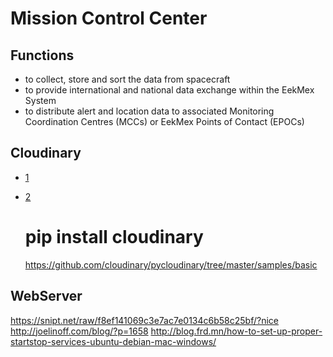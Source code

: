 Mission Control Center
==

## Functions

- to collect, store and sort the data from spacecraft
- to provide international and national data exchange within the EekMex System
- to distribute alert and location data to associated Monitoring Coordination Centres (MCCs) or EekMex Points of Contact (EPOCs)

## Cloudinary

- [1](https://cloudinary.com/console/welcome)
- [2](https://github.com/cloudinary/pycloudinary)


    # pip install cloudinary
    https://github.com/cloudinary/pycloudinary/tree/master/samples/basic
    
## WebServer

https://snipt.net/raw/f8ef141069c3e7ac7e0134c6b58c25bf/?nice
http://joelinoff.com/blog/?p=1658
http://blog.frd.mn/how-to-set-up-proper-startstop-services-ubuntu-debian-mac-windows/